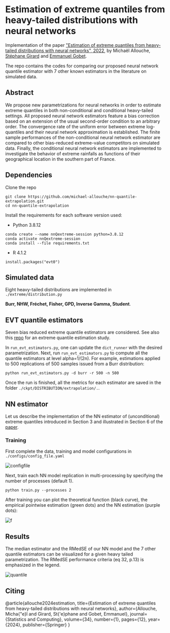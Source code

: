 # Estimation of extreme quantiles from heavy-tailed distributions with neural networks
Implementation of the paper ["Estimation of extreme quantiles from heavy-tailed distributions with neural networks", 2022](LINK),
by Michaël Allouche, [Stéphane Girard](http://mistis.inrialpes.fr/people/girard/) and [Emmanuel Gobet](http://www.cmap.polytechnique.fr/~gobet/).

The repo contains the codes for comparing our proposed neural network quantile estimator with 7 other known estimators in the literature 
on simulated data.

## Abstract
We propose new parametrizations for neural networks in order to estimate extreme quantiles in both non-conditional and conditional heavy-tailed settings. All proposed neural network estimators feature a bias correction based on an extension of the usual second-order condition to an arbitrary order.
The convergence rate of the uniform error between extreme log-quantiles and their neural network approximation is established.
The finite sample performances of the non-conditional neural network estimator are compared to other bias-reduced extreme-value competitors on simulated data. Finally, 
the conditional neural network estimators are implemented to investigate the behavior of extreme rainfalls as functions of their geographical location in the southern part of France.

## Dependencies
Clone the repo

```
git clone https://github.com/michael-allouche/nn-quantile-extrapolation.git
cd nn-quantile-extrapolation
```

Install the requirements for each software version used:

- Python 3.8.12

```
conda create --name nnQextreme-session python=3.8.12
conda activate nnQextreme-session
conda install --file requirements.txt
```

- R 4.1.2
```
install.packages("evt0")
```

## Simulated data
Eight heavy-tailed distributions are implemented in `./extreme/distribution.py` 

**Burr, NHW, Fréchet, Fisher, GPD, Inverse Gamma, Student**.



## EVT quantile estimators

Seven bias reduced extreme quantile estimators are considered. 
See also this [repo](https://github.com/michael-allouche/refined-weissman.git) for an extreme quantile estimation study.

In `run_evt_estimators.py`, one can update the `dict_runner` with the desired parametrization. 
Next, run `run_evt_estimators.py` to compute all the quantile estimators at level alpha=1/(2n). 
For example, estimations applied to 500 replications of 500 samples issued from a Burr distribution:

`python run_evt_estimators.py -d burr -r 500 -n 500`

Once the run is finished, all the metrics for each estimator are saved in the folder `./ckpt/DISTRIBUTION/extrapolation/.`.

## NN estimator
Let us describe the implementation of the NN estimator of (unconditional) extreme quantiles introduced in Section 3 
and illustrated in Section 6 of the [paper](LINK).
### Training
First complete the data, training and model configurations in `./configs/config_file.yaml`

![configfile](imgs/readme/configfile.png)

Next, train each NN model replication in multi-processing by specifying the number of processes (default 1).
```
python train.py --processes 2
```

After training you can plot the theoretical function (black curve), the empirical pointwise estimation (green dots) 
and the NN estimation (purple dots):

![f](imgs/readme/f_funcNN.png)

## Results

The median estimator and the RMedSE of our NN model and the 7 other quantile estimators can be visualized for 
a given heavy tailed parametrization. The RMedSE performance criteria (eq 32, p.13) is emphasized in the legend. 

![quantile](imgs/readme/quantile_estimation.png)


## Citing
@article{allouche2024estimation,
  title={Estimation of extreme quantiles from heavy-tailed distributions with neural networks},
  author={Allouche, Micha{\"e}l and Girard, St{\'e}phane and Gobet, Emmanuel},
  journal={Statistics and Computing},
  volume={34},
  number={1},
  pages={12},
  year={2024},
  publisher={Springer}
}